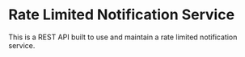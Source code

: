 # Rate Limited Notification Service

This is a REST API built to use and maintain a rate limited notification service.
